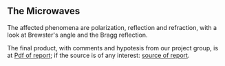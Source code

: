 ## The Microwaves
The affected phenomena are polarization, reflection and refraction, with a look at Brewster's angle and the Bragg reflection.

The final product, with comments and hypotesis from our project group, is at [Pdf of report](/Microwaves/microwave_report.pdf); if the source is of any interest: [source of report](/Microwaves/microwave_report.tex).

